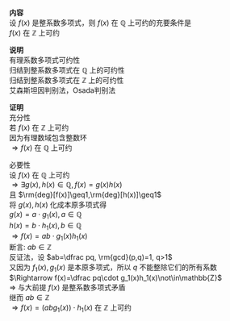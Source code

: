**内容**  
设 $f(x)$ 是整系数多项式，则 $f(x)$ 在 $\mathbb{Q}$ 上可约的充要条件是  
$f(x)$ 在 $\mathbb{Z}$ 上可约  
  
**说明**  
有理系数多项式可约性  
归结到整系数多项式在 $\mathbb{Q}$ 上的可约性  
归结到整系数多项式在 $\mathbb{Z}$ 上的可约性  
艾森斯坦因判别法，Osada判别法  
  
**证明**  
充分性  
若 $f(x)$ 在 $\mathbb{Z}$ 上可约  
因为有理数域包含整数环  
$\Rightarrow f(x)$ 在 $\mathbb{Q}$ 上可约  
  
必要性  
设 $f(x)$ 在 $\mathbb{Q}$ 上可约  
$\Rightarrow\exists g(x),h(x)\in\mathbb{Q}, f(x)=g(x)h(x)$  
且 $\rm{deg}[f(x)]\geq1,\rm{deg}[h(x)]\geq1$  
将 $g(x),h(x)$ 化成本原多项式得  
$g(x)=a\cdot g_1(x), a\in\mathbb{Q}$  
$h(x)=b\cdot h_1(x), b\in\mathbb{Q}$  
$\Rightarrow f(x)=ab\cdot g_1(x)h_1(x)$  
断言:  $ab\in\mathbb{Z}$  
反证法，设 $ab=\dfrac pq, \rm{gcd}(p,q)=1, q>1$  
又因为 $f_1(x),g_1(x)$ 是本原多项式，所以 $q$ 不能整除它们的所有系数  
$\Rightarrow f(x)=\dfrac pq\cdot g_1(x)h_1(x)\not\in\mathbb{Z}$  
$\Rightarrow$ 与大前提 $f(x)$ 是整系数多项式矛盾  
继而 $ab\in\mathbb{Z}$  
$\Rightarrow f(x)=(abg_1(x))\cdot h_1(x)$ 在 $\mathbb{Z}$ 上可约  
  
